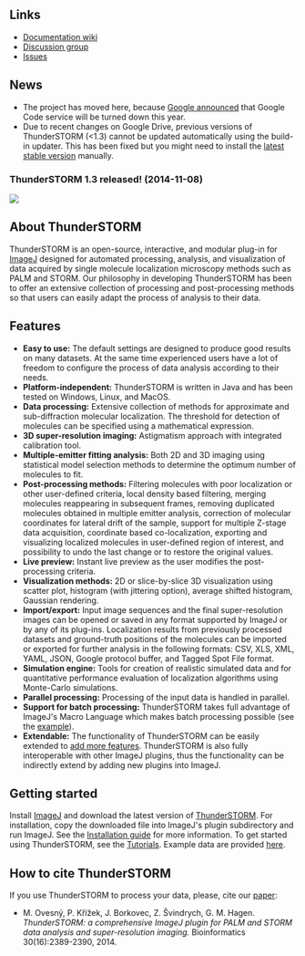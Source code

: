 ## Links
  * [Documentation wiki](https://github.com/zitmen/thunderstorm/wiki)
  * [Discussion group](http://groups.google.com/group/thunderstorm-users)
  * [Issues](https://github.com/zitmen/thunderstorm/issues)

## News
  * The project has moved here, because [Google announced](http://google-opensource.blogspot.cz/2015/03/farewell-to-google-code.html) that Google Code service will be turned down this year.
  * Due to recent changes on Google Drive, previous versions of ThunderSTORM (<1.3) cannot be updated automatically using the build-in updater. This has been fixed but you might need to install the [latest stable version](https://googledrive.com/host/0BzOGc-xMFyDYR1JaelZYQmJsaUE/builds/stable/latest.html) manually.

### ThunderSTORM 1.3 released! (2014-11-08)
<a href="https://googledrive.com/host/0BzOGc-xMFyDYR1JaelZYQmJsaUE/builds/stable/latest.html">
<img src="https://googledrive.com/host/0BzOGc-xMFyDYR1JaelZYQmJsaUE/wiki/thunderstorm-logo-download.png" />
</a>

## About ThunderSTORM
ThunderSTORM is an open-source, interactive, and modular plug-in for [ImageJ](http://rsb.info.nih.gov/ij/) designed for automated processing, analysis, and visualization of data acquired by single molecule localization microscopy methods such as PALM and STORM. Our philosophy in developing ThunderSTORM has been to offer an extensive collection of processing and post-processing methods so that users can easily adapt the process of analysis to their data.

## Features
  * **Easy to use:** The default settings are designed to produce good results on many datasets. At the same time experienced users have a lot of freedom to configure the process of data analysis according to their needs.
  * **Platform-independent:** ThunderSTORM is written in Java and has been tested on Windows, Linux, and MacOS.
  * **Data processing:** Extensive collection of methods for approximate and sub-diffraction molecular localization. The threshold for detection of molecules can be specified using a mathematical expression.
  * **3D super-resolution imaging:**  Astigmatism approach with integrated calibration tool.
  * **Multiple-emitter fitting analysis:** Both 2D and 3D imaging using statistical model selection methods to determine the optimum number of molecules to fit.
  * **Post-processing methods:** Filtering molecules with poor localization or other user-defined criteria, local density based filtering, merging molecules reappearing in subsequent frames, removing duplicated molecules obtained in multiple emitter analysis, correction of molecular coordinates for lateral drift of the sample, support for multiple Z-stage data acquisition, coordinate based co-localization, exporting and visualizing localized molecules in user-defined region of interest, and possibility to undo the last change or to restore the original values.
  * **Live preview:** Instant live preview as the user modifies the post-processing criteria.
  * **Visualization methods:** 2D or slice-by-slice 3D visualization using scatter plot, histogram (with jittering option), average shifted histogram, Gaussian rendering.
  * **Import/export:** Input image sequences and the final super-resolution images can be opened or saved in any format supported by ImageJ or by any of its plug-ins. Localization results from previously processed datasets and ground-truth positions of the molecules can be imported or exported for further analysis in the following formats: CSV, XLS, XML, YAML, JSON, Google protocol buffer, and Tagged Spot File format.
  * **Simulation engine:** Tools for creation of realistic simulated data and for quantitative performance evaluation of localization algorithms using Monte-Carlo simulations.
  * **Parallel processing:** Processing of the input data is handled in parallel.
  * **Support for batch processing:** ThunderSTORM takes full advantage of ImageJ's Macro Language which makes batch processing possible (see the [example](BatchProcessing)).
  * **Extendable:** The functionality of ThunderSTORM can be easily extended to [add more features](Developers). ThunderSTORM is also fully interoperable with other ImageJ plugins, thus the functionality can be indirectly extend by adding new plugins into ImageJ.


## Getting started
Install [ImageJ](http://imagej.nih.gov/ij/index.html) and download the latest version of [ThunderSTORM](https://googledrive.com/host/0BzOGc-xMFyDYR1JaelZYQmJsaUE/builds/stable/latest.html). For installation, copy the downloaded file into ImageJ's plugin subdirectory and run ImageJ. See the [Installation guide](Installation) for more information. To get started using ThunderSTORM, see the [Tutorials](Tutorials). Example data are provided [here](https://googledrive.com/host/0BzOGc-xMFyDYR1JaelZYQmJsaUE/data/12%20+%20cyl%20lens.zip).


## How to cite ThunderSTORM
If you use ThunderSTORM to process your data, please, cite our [paper](http://dx.doi.org/10.1093/bioinformatics/btu202):
  * M. Ovesný, P. Křížek, J. Borkovec, Z. Švindrych, G. M. Hagen. _ThunderSTORM: a comprehensive ImageJ plugin for PALM and STORM data analysis and super-resolution imaging._ Bioinformatics 30(16):2389-2390, 2014.
